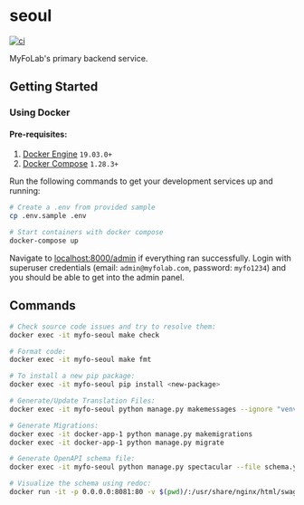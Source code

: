 # seoul

[![ci](https://github.com/MyfoLab/seoul/workflows/ci/badge.svg?branch=master)](https://github.com/MyfoLab/seoul/actions/workflows/ci.yml)

MyFoLab's primary backend service.

## Getting Started

### Using Docker

#### Pre-requisites:
1. [Docker Engine](https://docs.docker.com/engine/install/) `19.03.0+`
2. [Docker Compose](https://docs.docker.com/compose/install/) `1.28.3+`

Run the following commands to get your development services up and running:

```bash
# Create a .env from provided sample
cp .env.sample .env

# Start containers with docker compose
docker-compose up
```

Navigate to [localhost:8000/admin](http://localhost:8000/admin/) if everything ran successfully. Login with superuser credentials (email: `admin@myfolab.com`, password: `myfo1234`) and you should be able to get into the admin panel.

## Commands

```bash
# Check source code issues and try to resolve them:
docker exec -it myfo-seoul make check

# Format code:
docker exec -it myfo-seoul make fmt

# To install a new pip package:
docker exec -it myfo-seoul pip install <new-package>

# Generate/Update Translation Files:
docker exec -it myfo-seoul python manage.py makemessages --ignore "venv/**/*.py" --ignore "dev/**/*.py" --ignore "requirements.txt" --locale <locale_code>

# Generate Migrations:
docker exec -it docker-app-1 python manage.py makemigrations
docker exec -it docker-app-1 python manage.py migrate

# Generate OpenAPI schema file:
docker exec -it myfo-seoul python manage.py spectacular --file schema.yml

# Visualize the schema using redoc:
docker run -it -p 0.0.0.0:8081:80 -v $(pwd)/:/usr/share/nginx/html/swagger/ -e SPEC_URL=swagger/schema.yml redocly/redoc
```
